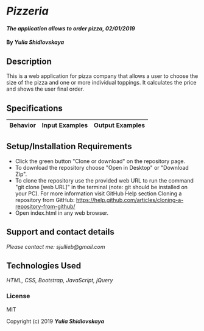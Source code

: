 # _Pizzeria_
#### _The application allows to order pizza, 02/01/2019_
#### By _**Yulia Shidlovskaya**_
## Description
This is a web application for pizza company that allows a user to choose the size of the pizza and one or more individual toppings. It calculates the price and shows the user final order.

## Specifications
| Behavior                            | Input Examples | Output Examples  |
|-------------------------------------|----------------|------------------|

## Setup/Installation Requirements

* Click the green button "Clone or download" on the repository page.
* To download the repository choose "Open in Desktop" or "Download Zip".
* To clone the repository use the provided web URL to run the command "git clone [web URL]" in the terminal
(note: git should be installed on your PC).  For more information visit GitHub Help section Cloning a repository from GitHub:
https://help.github.com/articles/cloning-a-repository-from-github/
* Open index.html in any web browser.

## Support and contact details

_Please contact me: sjullieb@gmail.com_

## Technologies Used

_HTML, CSS, Bootstrap, JavaScript, jQuery_

### License
MIT

Copyright (c) 2019 **_Yulia Shidlovskaya_**
